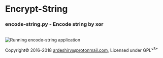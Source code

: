 # Encrypt-String
<h3>encode-string.py - Encode string by xor</h3>
<br/>
<img alt="Running encode-string application" href="https://raw.githubusercontent.com/ArdeshirV/Encrypt-String/master/img/enc-string.png"> 
<br/>
<p>Copyright&copy; 2016-2018 <a target="_blank" href="mailto:ardeshirv@protonmail.com">ardeshirv@protonmail.com</a>, Licensed under GPL<sup>v3+</sup></p>
